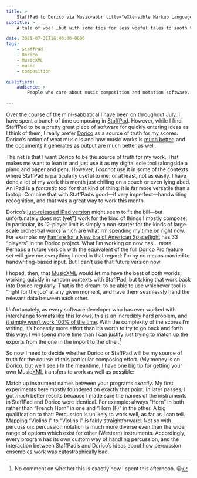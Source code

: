 ```yaml
---
title: >
    StaffPad to Dorico via Music<abbr title="eXtensible Markup Language">XML</abbr>? Alas, no.
subtitle: >
    A tale of woe! …but with some tips for less woeful tales to sooth the bitter pill this is.

date: 2021-07-31T16:40:00-0600
tags:
    - StaffPad
    - Dorico
    - MusicXML
    - music
    - composition

qualifiers:
    audience: >
        People who care about music composition and notation software.

---
```


Over the course of the mini-sabbatical I have been on throughout July, I have spent a bunch of time composing in [StaffPad][s]. However, while I find StaffPad to be a pretty great piece of software for quickly entering ideas as I think of them, I really prefer [Dorico][d] as a source of truth for my scores. Dorico’s notion of what music is and how music works is [much better][note], and the documents it generates as output are much better as well.

[s]: https://www.staffpad.net/
[d]: https://new.steinberg.net/dorico/
[note]: https://v5.chriskrycho.com/notes/2021-07-29-1321/

The net is that I want Dorico to be the source of truth for my work. That makes me want to lean in and just use it as my digital sole tool (alongside a piano and paper and pen). However, I *cannot* use it in some of the contexts where StaffPad is particularly useful to me: or at least, not as easily. I have done a lot of my work this month just chilling on a couch or even lying abed. An iPad is a *fantastic* tool for that kind of thing: it is far more versatile than a laptop. Combine that with StaffPad’s good—if very imperfect—handwriting recognition, and that was a great way to work this month.

Dorico’s [just-released iPad version][d-ipad] might seem to fit the bill—but unfortunately does not (yet?) work for the kind of things I mostly compose. In particular, its 12-player limit is simply a non-starter for the kinds of large-scale orchestral works which are what I’m spending my time on right now. For example: my [Fanfare for a New Era of American Spaceflight][fanfare] has 33 “players” in the Dorico project. What I’m working on now has… *more*. Perhaps a future version with the equivalent of the full Dorico Pro feature set will give me everything I need in that regard: I’m by no means married to handwriting-based input. But I can’t use that future version now.

[d-ipad]: https://new.steinberg.net/dorico/ipad/
[fanfare]: https://v5.chriskrycho.com/elsewhere/fanfare-for-a-new-era-of-american-spaceflight/

I hoped, then, that [Music<abbr title="eXtensible Markup Language">XML</abbr>][music-xml] would let me have the best of both worlds: working quickly in random contexts with StaffPad, but taking that work back into Dorico regularly. That is the dream: to be able to use whichever tool is “right for the job” at any given moment, and have them seamlessly hand the relevant data between each other.

[music-xml]: https://www.musicxml.com

Unfortunately, as every software developer who has ever worked with interchange formats like this knows, this is an incredibly hard problem, and [it simply won’t work 100% of the time][forum]. With the complexity of the scores I’m writing, it’s honestly more effort than it’s worth to try to go back and forth this way: I will spend more time than I can justify just trying to match up the exports from the one in the import to the other.[^afternoon]

So now I need to decide whether Dorico or StaffPad will be my source of truth for the course of this particular composing effort. (My money is on Dorico, but we’ll see.) In the meantime, I have one big tip for getting your own Music<abbr title="eXtensible Markup Language">XML</abbr> transfers to work as well as possible:

Match up instrument names between your programs *exactly*. My first experiments here mostly foundered on exactly that point. In later passes, I got *much* better results because I made sure the names of the instruments in StaffPad and Dorico were identical. For example: always “Horn” in both rather than “French Horn” in one and “Horn (F)” in the other. A big qualification to that: Percussion is unlikely to work well, as far as I can tell. Mapping “Violins I” to “Violins I” is fairly straightforward. Not so with percussion: percussion notation is much more diverse even than the wide range of options which exist for other (Western) instruments. Accordingly, every program has its own custom way of handling percussion, and the interaction between StaffPad’s and Dorico’s ideas about how percussion ensembles work was catastrophically bad.

[forum]: https://forums.steinberg.net/t/manually-merge-instruments-after-musicxml-import/730002/2

[^afternoon]: No comment on whether this is exactly how I spent this afternoon. 😑